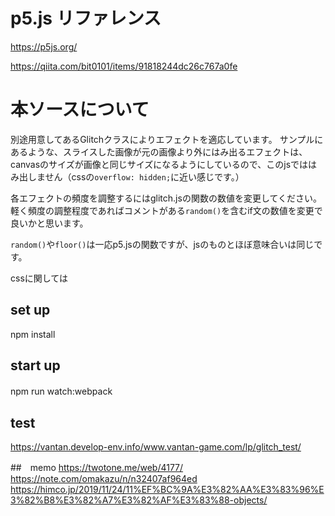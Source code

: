 #  p5.js リファレンス
https://p5js.org/

https://qiita.com/bit0101/items/91818244dc26c767a0fe



# 本ソースについて
別途用意してあるGlitchクラスによりエフェクトを適応しています。 
サンプルにあるような、スライスした画像が元の画像より外にはみ出るエフェクトは、canvasのサイズが画像と同じサイズになるようにしているので、このjsでははみ出しません（cssの`overflow: hidden;`に近い感じです。） 


各エフェクトの頻度を調整するにはglitch.jsの関数の数値を変更してください。 
軽く頻度の調整程度であればコメントがある`random()`を含むif文の数値を変更で良いかと思います。

`random()`や`floor()`は一応p5.jsの関数ですが、jsのものとほぼ意味合いは同じです。


cssに関しては




## set up
npm install

## start up
npm run watch:webpack　

## test
https://vantan.develop-env.info/www.vantan-game.com/lp/glitch_test/


##　memo
https://twotone.me/web/4177/
https://note.com/omakazu/n/n32407af964ed
https://himco.jp/2019/11/24/11%EF%BC%9A%E3%82%AA%E3%83%96%E3%82%B8%E3%82%A7%E3%82%AF%E3%83%88-objects/